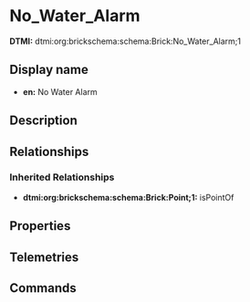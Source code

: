 # No_Water_Alarm
**DTMI:** dtmi:org:brickschema:schema:Brick:No_Water_Alarm;1
## Display name
- **en:** No Water Alarm
## Description
## Relationships
### Inherited Relationships
* **dtmi:org:brickschema:schema:Brick:Point;1:** isPointOf
## Properties
## Telemetries
## Commands
